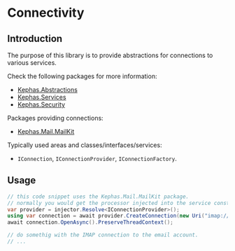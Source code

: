 # Connectivity

## Introduction

The purpose of this library is to provide abstractions for connections to various services.

Check the following packages for more information:
* [Kephas.Abstractions](https://www.nuget.org/packages/Kephas.Abstractions)
* [Kephas.Services](https://www.nuget.org/packages/Kephas.Services)
* [Kephas.Security](https://www.nuget.org/packages/Kephas.Security)

Packages providing connections:
* [Kephas.Mail.MailKit](https://www.nuget.org/packages/Kephas.Mail.MailKit)

Typically used areas and classes/interfaces/services:
* ```IConnection```, ```IConnectionProvider```, ```IConnectionFactory```.

## Usage

```C#
// this code snippet uses the Kephas.Mail.MailKit package. 
// normally you would get the processor injected into the service constructor.
var provider = injector.Resolve<IConnectionProvider>();
using var connection = await provider.CreateConnection(new Uri("imap://my.server.com:993/john.doe"), new UserClearTextPasswordCredentials("john", "doe"));
await connection.OpenAsync().PreserveThreadContext();

// do somethig with the IMAP connection to the email account.
// ...

```
